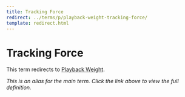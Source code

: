 ```yaml
---
title: Tracking Force
redirect: ../terms/p/playback-weight-tracking-force/
template: redirect.html
---
```


# Tracking Force

This term redirects to [Playback Weight](../terms/p/playback-weight-tracking-force/).

*This is an alias for the main term. Click the link above to view the full definition.*
